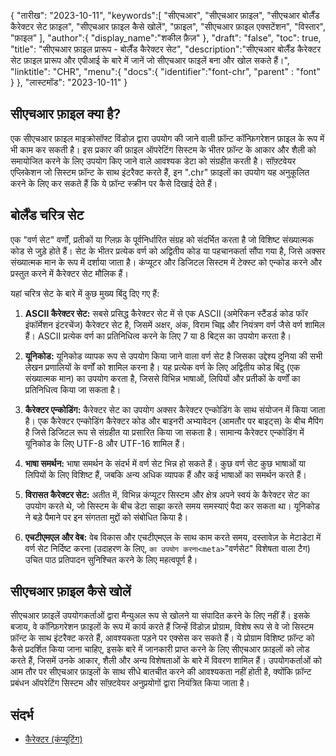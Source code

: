 {
"तारीख": "2023-10-11",
   "keywords":[
"सीएचआर",
"सीएचआर फ़ाइल",
"सीएचआर बोर्लैंड कैरेक्टर सेट फ़ाइल",
"सीएचआर फ़ाइल कैसे खोलें",
"फ़ाइल",
"सीएचआर फ़ाइल एक्सटेंशन",
"विस्तार",
"फ़ाइल"
],
   "author":{
"display_name":"शकील फ़ैज़"
},
"draft": "false",
"toc": true,
"title": "सीएचआर फ़ाइल प्रारूप - बोर्लैंड कैरेक्टर सेट",
   "description":"सीएचआर बोर्लैंड कैरेक्टर सेट फ़ाइल प्रारूप और एपीआई के बारे में जानें जो सीएचआर फाइलें बना और खोल सकते हैं।",
"linktitle": "CHR",
   "menu":{
      "docs":{
         "identifier":"font-chr",
"parent" : "font"
}
},
"लास्टमॉड": "2023-10-11"
}

## सीएचआर फ़ाइल क्या है?

एक सीएचआर फ़ाइल माइक्रोसॉफ्ट विंडोज़ द्वारा उपयोग की जाने वाली फ़ॉन्ट कॉन्फ़िगरेशन फ़ाइल के रूप में भी काम कर सकती है। इस प्रकार की फ़ाइल ऑपरेटिंग सिस्टम के भीतर फ़ॉन्ट के आकार और शैली को समायोजित करने के लिए उपयोग किए जाने वाले आवश्यक डेटा को संग्रहीत करती है। सॉफ़्टवेयर एप्लिकेशन जो सिस्टम फ़ॉन्ट के साथ इंटरैक्ट करते हैं, इन ".chr" फ़ाइलों का उपयोग यह अनुकूलित करने के लिए कर सकते हैं कि ये फ़ॉन्ट स्क्रीन पर कैसे दिखाई देते हैं।

## बोर्लैंड चरित्र सेट

एक "वर्ण सेट" वर्णों, प्रतीकों या ग्लिफ़ के पूर्वनिर्धारित संग्रह को संदर्भित करता है जो विशिष्ट संख्यात्मक कोड से जुड़े होते हैं। सेट के भीतर प्रत्येक वर्ण को अद्वितीय कोड या पहचानकर्ता सौंपा गया है, जिसे अक्सर संख्यात्मक मान के रूप में दर्शाया जाता है। कंप्यूटर और डिजिटल सिस्टम में टेक्स्ट को एन्कोड करने और प्रस्तुत करने में कैरेक्टर सेट मौलिक हैं।

यहां चरित्र सेट के बारे में कुछ मुख्य बिंदु दिए गए हैं:

1. **ASCII कैरेक्टर सेट:** सबसे प्रसिद्ध कैरेक्टर सेट में से एक ASCII (अमेरिकन स्टैंडर्ड कोड फॉर इंफॉर्मेशन इंटरचेंज) कैरेक्टर सेट है, जिसमें अक्षर, अंक, विराम चिह्न और नियंत्रण वर्ण जैसे वर्ण शामिल हैं। ASCII प्रत्येक वर्ण का प्रतिनिधित्व करने के लिए 7 या 8 बिट्स का उपयोग करता है।
    





2. **यूनिकोड:** यूनिकोड व्यापक रूप से उपयोग किया जाने वाला वर्ण सेट है जिसका उद्देश्य दुनिया की सभी लेखन प्रणालियों के वर्णों को शामिल करना है। यह प्रत्येक वर्ण के लिए अद्वितीय कोड बिंदु (एक संख्यात्मक मान) का उपयोग करता है, जिससे विभिन्न भाषाओं, लिपियों और प्रतीकों के वर्णों का प्रतिनिधित्व किया जा सकता है।
    





3. **कैरेक्टर एन्कोडिंग:** कैरेक्टर सेट का उपयोग अक्सर कैरेक्टर एन्कोडिंग के साथ संयोजन में किया जाता है। एक कैरेक्टर एन्कोडिंग कैरेक्टर कोड और बाइनरी अभ्यावेदन (आमतौर पर बाइट्स) के बीच मैपिंग है जिसे डिजिटल रूप से संग्रहीत या प्रसारित किया जा सकता है। सामान्य कैरेक्टर एन्कोडिंग में यूनिकोड के लिए UTF-8 और UTF-16 शामिल हैं।
    





4. **भाषा समर्थन:** भाषा समर्थन के संदर्भ में वर्ण सेट भिन्न हो सकते हैं। कुछ वर्ण सेट कुछ भाषाओं या लिपियों के लिए विशिष्ट हैं, जबकि अन्य अधिक व्यापक हैं और कई भाषाओं का समर्थन करते हैं।
    





5. **विरासत कैरेक्टर सेट:** अतीत में, विभिन्न कंप्यूटर सिस्टम और क्षेत्र अपने स्वयं के कैरेक्टर सेट का उपयोग करते थे, जो सिस्टम के बीच डेटा साझा करते समय समस्याएं पैदा कर सकता था। यूनिकोड ने बड़े पैमाने पर इन संगतता मुद्दों को संबोधित किया है।
    





6. **एचटीएमएल और वेब:** वेब विकास और एचटीएमएल के साथ काम करते समय, दस्तावेज़ के मेटाडेटा में वर्ण सेट निर्दिष्ट करना (उदाहरण के लिए, ` का उपयोग करना<meta> `"वर्णसेट" विशेषता वाला टैग) उचित पाठ प्रतिपादन सुनिश्चित करने के लिए महत्वपूर्ण है।

## सीएचआर फ़ाइल कैसे खोलें

सीएचआर फ़ाइलें उपयोगकर्ताओं द्वारा मैन्युअल रूप से खोलने या संपादित करने के लिए नहीं हैं। इसके बजाय, वे कॉन्फ़िगरेशन फ़ाइलों के रूप में कार्य करते हैं जिन्हें विंडोज़ प्रोग्राम, विशेष रूप से वे जो सिस्टम फ़ॉन्ट के साथ इंटरैक्ट करते हैं, आवश्यकता पड़ने पर एक्सेस कर सकते हैं। ये प्रोग्राम विशिष्ट फ़ॉन्ट को कैसे प्रदर्शित किया जाना चाहिए, इसके बारे में जानकारी प्राप्त करने के लिए सीएचआर फ़ाइलों को लोड करते हैं, जिसमें उनके आकार, शैली और अन्य विशेषताओं के बारे में विवरण शामिल हैं। उपयोगकर्ताओं को आम तौर पर सीएचआर फ़ाइलों के साथ सीधे बातचीत करने की आवश्यकता नहीं होती है, क्योंकि फ़ॉन्ट प्रबंधन ऑपरेटिंग सिस्टम और सॉफ़्टवेयर अनुप्रयोगों द्वारा नियंत्रित किया जाता है।

## संदर्भ
- [कैरेक्टर (कंप्यूटिंग)](https://en.wikipedia.org/wiki/Character_(computing))

